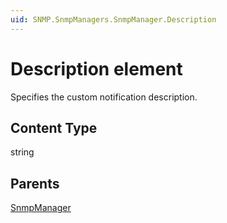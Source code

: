 ```yaml
---
uid: SNMP.SnmpManagers.SnmpManager.Description
---
```


# Description element

Specifies the custom notification description.

## Content Type

string

## Parents

[SnmpManager](xref:SNMP.SnmpManagers.SnmpManager)

